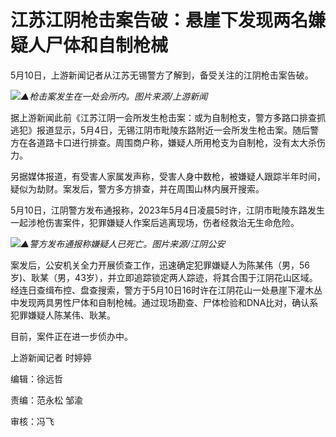 # 江苏江阴枪击案告破：悬崖下发现两名嫌疑人尸体和自制枪械

5月10日，上游新闻记者从江苏无锡警方了解到，备受关注的江阴枪击案告破。

![](https://inews.gtimg.com/om_bt/O-kwV8thg8TSHmbRubWVGKLNjGbtUCmG1qhlZGmKoAJDIAA/1000)_▲枪击案发生在一处会所内。图片来源/上游新闻_

据上游新闻此前《江苏江阴一会所发生枪击案：或为自制枪支，警方多路口排查抓逃犯》报道显示，5月4日，无锡江阴市毗陵东路附近一会所发生枪击案。随后警方在各道路卡口进行排查。周围商户称，嫌疑人所用枪支为自制枪，没有太大杀伤力。

另据媒体报道，有受害人家属发声称，受害人身中数枪，被嫌疑人跟踪半年时间，疑似为劫财。案发后，警方多方排查，并在周围山林内展开搜索。

5月10日，江阴警方发布通报称，2023年5月4日凌晨5时许，江阴市毗陵东路发生一起涉枪伤害案件，犯罪嫌疑人作案后逃离现场，伤者经救治无生命危险。

![](https://inews.gtimg.com/om_bt/O7e5pwGKNlVgu8rAfeGPjEMaeXMrP3Ww3ZE5TZgxMbNfMAA/1000)_▲警方发布通报称嫌疑人已死亡。图片来源/江阴公安_

案发后，公安机关全力开展侦查工作，迅速确定犯罪嫌疑人为陈某伟（男，56岁)、耿某（男，43岁），并立即追踪锁定两人踪迹，将其合围于江阴花山区域。经连日查缉布控、盘查搜索，警方于5月10日16时许在江阴花山一处悬崖下灌木丛中发现两具男性尸体和自制枪械。通过现场勘查、尸体检验和DNA比对，确认系犯罪嫌疑人陈某伟、耿某。

目前，案件正在进一步侦办中。

上游新闻记者 时婷婷

编辑：徐远哲

责编：范永松 邹渝

审核：冯飞

